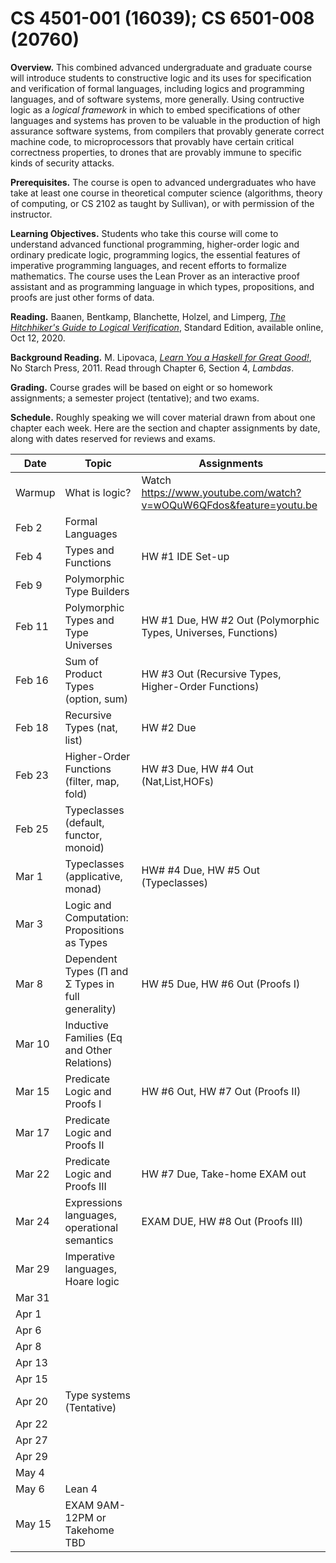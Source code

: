

# CS 4501-001 (16039); CS 6501-008 (20760)

**Overview.** This combined advanced undergraduate and graduate course will introduce students to constructive logic and its uses for specification and verification of formal languages, including logics and programming languages, and of software systems, more generally. Using contructive logic as a *logical framework* in which to embed specifications of other languages and systems has proven to be valuable in the production of high assurance software systems,  from compilers that provably generate correct machine code, to microprocessors that provably have certain critical correctness properties, to drones that are provably immune to specific kinds of security attacks. 

**Prerequisites.** The course is open to advanced undergraduates who have take at least one course in theoretical computer science (algorithms, theory of computing, or CS 2102 as taught by Sullivan), or with permission of the instructor. 

**Learning Objectives.** Students who take this course will come to understand advanced functional programming, higher-order logic and ordinary predicate logic, programming logics, the essential features of imperative programming languages, and recent efforts to formalize mathematics. The course uses the Lean Prover as an interactive proof assistant and as programming language in which types, propositions, and proofs are just other forms of data.  

**Reading.** Baanen, Bentkamp, Blanchette, Holzel, and Limperg, [*The Hitchhiker's Guide to Logical Verification*](https://github.com/blanchette/logical_verification_2020/blob/master/hitchhikers_guide.pdf), Standard Edition, available online, Oct 12, 2020.

**Background Reading.** M. Lipovaca, [*Learn You a Haskell for Great Good!*](http://learnyouahaskell.com), No Starch Press, 2011. Read through Chapter 6, Section 4, *Lambdas*.

**Grading.** Course grades will be based on eight or so homework assignments; a semester project (tentative); and two exams. 

**Schedule.** Roughly speaking we will cover material drawn from about one chapter each week. Here are the section and chapter assignments by date, along with dates reserved for reviews and exams.


Date   | Topic  |  Assignments                                  |
------ | ------ | ------------                                  |
Warmup | What is logic?                                         | Watch https://www.youtube.com/watch?v=wOQuW6QFdos&feature=youtu.be
Feb 2  | Formal Languages                                       | 
Feb 4  | Types and Functions                                    | HW #1 IDE Set-up
Feb 9  | Polymorphic Type Builders                              |
Feb 11 | Polymorphic Types and Type Universes                   | HW #1 Due, HW #2 Out (Polymorphic Types, Universes, Functions) 
Feb 16 | Sum of Product Types (option, sum)                     | HW #3 Out (Recursive Types, Higher-Order Functions)
Feb 18 | Recursive Types (nat, list)                            | HW #2 Due
Feb 23 | Higher-Order Functions (filter, map, fold)             | HW #3 Due, HW #4 Out (Nat,List,HOFs)
Feb 25 | Typeclasses (default, functor, monoid)                 |
Mar 1  | Typeclasses (applicative, monad)                       | HW# #4 Due, HW #5 Out (Typeclasses)
Mar 3  | Logic and Computation: Propositions as Types           |
Mar 8  | Dependent Types (Π and Σ Types in full generality)     | HW #5 Due, HW #6 Out (Proofs I)
Mar 10 | Inductive Families (Eq and Other Relations)            |
Mar 15 | Predicate Logic and Proofs I                           | HW #6 Out, HW #7 Out (Proofs II)  
Mar 17 | Predicate Logic and Proofs II                          |
Mar 22 | Predicate Logic and Proofs III                         | HW #7 Due, Take-home EXAM out
Mar 24 | Expressions languages, operational semantics           | EXAM DUE, HW #8 Out (Proofs III) 
Mar 29 | Imperative languages, Hoare logic                      | 
Mar 31 |                                                        |
Apr 1  |                                                        | 
Apr 6  |                                                        |
Apr 8  |                                                        | 
Apr 13 |                                                        |
Apr 15 |                                                        | 
Apr 20 | Type systems  (Tentative)                              |
Apr 22 |                                                        | 
Apr 27 |                                                        |
Apr 29 |                                                        | 
May 4  |                                                        |
May 6  |  Lean 4                                                | 
May 15 | EXAM 9AM-12PM or Takehome TBD                          |

